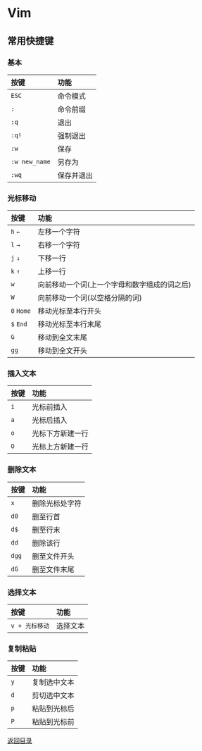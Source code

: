 # Vim

## 常用快捷键
### 基本
|按键|功能|
|:---|:---|
|`ESC`|命令模式|
|`:`|命令前缀|
|`:q`|退出|
|`:q!`|强制退出|
|`:w`|保存|
|`:w new_name`|另存为|
|`:wq`|保存并退出|

### 光标移动
|按键|功能|
|:---|:---|
|`h` `←`|左移一个字符|
|`l` `→`|右移一个字符|
|`j` `↓`|下移一行|
|`k` `↑`|上移一行|
|`w`|向前移动一个词(上一个字母和数字组成的词之后)|
|`W`|向前移动一个词(以空格分隔的词)|
|`0` `Home`|移动光标至本行开头|
|`$` `End`|移动光标至本行末尾|
|`G`|移动到全文末尾|
|`gg`|移动到全文开头|

### 插入文本
|按键|功能|
|:---|:---|
|`i`|光标前插入|
|`a`|光标后插入|
|`o`|光标下方新建一行|
|`O`|光标上方新建一行|

### 删除文本
|按键|功能|
|:---|:---|
|`x`|删除光标处字符|
|`d0`|删至行首|
|`d$`|删至行末|
|`dd`|删除该行|
|`dgg`|删至文件开头|
|`dG`|删至文件末尾|

### 选择文本
|按键|功能|
|:---|:---|
|`v + 光标移动`|选择文本|

### 复制粘贴
|按键|功能|
|:---|:---|
|`y`|复制选中文本|
|`d`|剪切选中文本|
|`p`|粘贴到光标后|
|`P`|粘贴到光标前|

[返回目录](../CONTENTS.md)